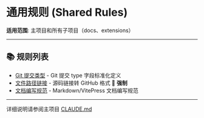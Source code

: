 # 通用规则 (Shared Rules)

**适用范围**: 主项目和所有子项目（docs、extensions）

---

## 📚 规则列表

- [Git 提交类型](./git-commit-types.md) - Git 提交 type 字段标准化定义
- [文件路径链接](./file-path-links.md) - 源码链接转 GitHub 格式 📜 **强制**
- [文档编写规范](./doc-writing.md) - Markdown/VitePress 文档编写规范

---

详细说明请参阅主项目 [CLAUDE.md](https://github.com/zhaoheng666/WorldTourCasino/blob/classic_vegas/CLAUDE.md)
